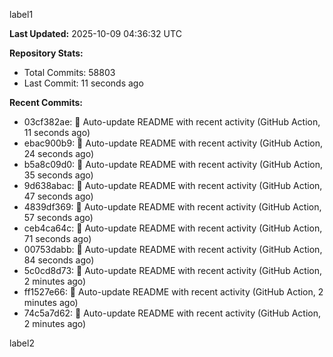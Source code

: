 
label1 
<!-- ACTIVITY_START -->
**Last Updated:** 2025-10-09 04:36:32 UTC

**Repository Stats:**
- Total Commits: 58803
- Last Commit: 11 seconds ago

**Recent Commits:**
- 03cf382ae: 🤖 Auto-update README with recent activity (GitHub Action, 11 seconds ago)
- ebac900b9: 🤖 Auto-update README with recent activity (GitHub Action, 24 seconds ago)
- b5a8c09d0: 🤖 Auto-update README with recent activity (GitHub Action, 35 seconds ago)
- 9d638abac: 🤖 Auto-update README with recent activity (GitHub Action, 47 seconds ago)
- 4839df369: 🤖 Auto-update README with recent activity (GitHub Action, 57 seconds ago)
- ceb4ca64c: 🤖 Auto-update README with recent activity (GitHub Action, 71 seconds ago)
- 00753dabb: 🤖 Auto-update README with recent activity (GitHub Action, 84 seconds ago)
- 5c0cd8d73: 🤖 Auto-update README with recent activity (GitHub Action, 2 minutes ago)
- ff1527e66: 🤖 Auto-update README with recent activity (GitHub Action, 2 minutes ago)
- 74c5a7d62: 🤖 Auto-update README with recent activity (GitHub Action, 2 minutes ago)
<!-- ACTIVITY_END -->

label2
